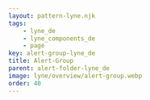 ```yaml
---
layout: pattern-lyne.njk
tags: 
    - lyne_de
    - lyne_components_de
    - page
key: alert-group-lyne_de
title: Alert-Group
parent: alert-folder-lyne_de
image: lyne/overview/alert-group.webp
order: 40
---
```

